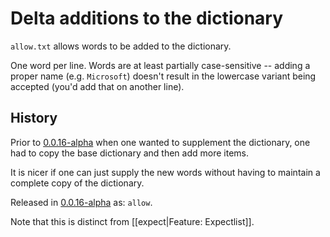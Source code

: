 # Delta additions to the dictionary

`allow.txt` allows words to be added to the dictionary.

One word per line.
Words are at least partially case-sensitive -- adding a proper name (e.g. `Microsoft`) doesn't result in the lowercase variant being accepted (you'd add that on another line).

## History

Prior to [0.0.16-alpha](https://github.com/check-spelling/check-spelling/releases/tag/0.0.16-alpha) when one wanted to supplement the dictionary, one had to copy the base dictionary and then add more items.

It is nicer if one can just supply the new words without having to maintain a complete copy of the dictionary.

Released in [0.0.16-alpha](https://github.com/check-spelling/check-spelling/releases/tag/0.0.16-alpha) as: `allow`.

Note that this is distinct from [[expect|Feature: Expectlist]].
